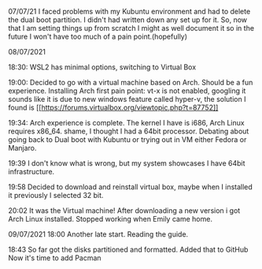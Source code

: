 07/07/21 I faced problems with my Kubuntu environment and had to delete the dual boot partition. I didn't had written down any set up for it. So, now that I am setting things up from scratch I might as well document it so in the future I won't have too much of a pain point.(hopefully)

08/07/2021

18:30:
WSL2 has minimal options, switching to Virtual Box

19:00:
Decided to go with a virtual machine based on Arch.
Should be a fun experience.
Installing Arch first pain point: vt-x is not enabled, googling it sounds like it is due to new windows feature called hyper-v, the solution I found is [[https://forums.virtualbox.org/viewtopic.php?t=87752]]

19:34:
Arch experience is complete. The kernel I have is i686, Arch Linux requires x86_64.
shame, I thought I had a 64bit processor.
Debating about going back to Dual boot with Kubuntu or trying out in VM either Fedora or Manjaro.

19:39
I don't know what is wrong, but my system showcases I have 64bit infrastructure.

19:58
Decided to download and reinstall virtual box, maybe when I installed it previously I selected 32 bit.

20:02
It was the Virtual machine!
After downloading a new version i got Arch Linux installed.
Stopped working when Emily came home.

09/07/2021
18:00
Another late start.
Reading the guide.

18:43
So far got the disks partitioned and formatted. Added that to GitHub
Now it's time to add Pacman
